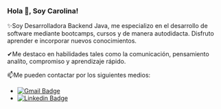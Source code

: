 ### Hola 👋, Soy Carolina!

<!--
**CarolinaCQ/CarolinaCQ** is a ✨ _special_ ✨ repository because its `README.md` (this file) appears on your GitHub profile.

Here are some ideas to get you started:

- 🔭 I’m currently working on ...
- 🌱 I’m currently learning ...
- 👯 I’m looking to collaborate on ...
- 🤔 I’m looking for help with ...
- 💬 Ask me about ...
- 📫 How to reach me: ...
- 😄 Pronouns: ...
- ⚡ Fun fact: ...
-->
✨Soy Desarrolladora Backend Java, me especializo en el desarrollo de software mediante bootcamps, cursos y de manera autodidacta. Disfruto aprender e incorporar nuevos conocimientos.

✔Me destaco en habilidades tales como la comunicación, pensamiento analíto, compromiso y aprendizaje rápido.

📫Me pueden contactar por los siguientes medios:
 - [![Gmail Badge](https://img.shields.io/badge/-carolinaquevedo01@gmail.com-c14438?style=flat-square&logo=Gmail&logoColor=white&link=mailto:carolinaquevedo01@gmail.com)](mailto:carolinaquevedo01@gmail.com)
 - [![Linkedin Badge](https://img.shields.io/badge/-carolinacamilaquevedo-blue?style=flat-square&logo=Linkedin&logoColor=white&link=https://www.linkedin.com/in/carolina-camila-quevedo/)](https://www.linkedin.com/in/carolina-camila-quevedo/)
